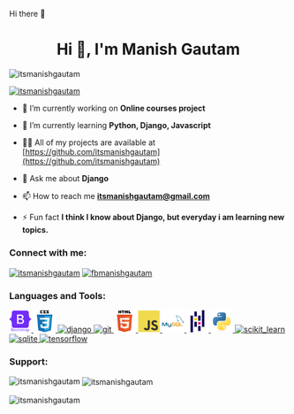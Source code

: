 Hi there 👋 


<h1 align="center">Hi 👋, I'm Manish Gautam</h1>
<!-- <h3 align="center">I am a Backend developer from Nepal</h3> -->

<p align="left"> <img src="https://komarev.com/ghpvc/?username=itsmanishgautam&label=Profile%20views&color=0e75b6&style=flat" alt="itsmanishgautam" /> </p>

<p align="left"> <a href="https://github.com/ryo-ma/github-profile-trophy"><img src="https://github-profile-trophy.vercel.app/?username=itsmanishgautam" alt="itsmanishgautam" /></a> </p>

- 🔭 I’m currently working on **Online courses project**

- 🌱 I’m currently learning **Python, Django, Javascript**

- 👨‍💻 All of my projects are available at [https://github.com/itsmanishgautam](https://github.com/itsmanishgautam)

- 💬 Ask me about **Django**

- 📫 How to reach me **itsmanishgautam@gmail.com**

- ⚡ Fun fact **I think I know about Django, but everyday i am learning new topics.**

<h3 align="left">Connect with me:</h3>
<p align="left">
<a href="https://linkedin.com/in/itsmanishgautam" target="blank"><img align="center" src="https://raw.githubusercontent.com/rahuldkjain/github-profile-readme-generator/master/src/images/icons/Social/linked-in-alt.svg" alt="itsmanishgautam" height="30" width="40" /></a>
<a href="https://fb.com/fbmanishgautam" target="blank"><img align="center" src="https://raw.githubusercontent.com/rahuldkjain/github-profile-readme-generator/master/src/images/icons/Social/facebook.svg" alt="fbmanishgautam" height="30" width="40" /></a>
</p>

<h3 align="left">Languages and Tools:</h3>
<p align="left"> <a href="https://getbootstrap.com" target="_blank" rel="noreferrer"> <img src="https://raw.githubusercontent.com/devicons/devicon/master/icons/bootstrap/bootstrap-plain-wordmark.svg" alt="bootstrap" width="40" height="40"/> </a> <a href="https://www.w3schools.com/css/" target="_blank" rel="noreferrer"> <img src="https://raw.githubusercontent.com/devicons/devicon/master/icons/css3/css3-original-wordmark.svg" alt="css3" width="40" height="40"/> </a> <a href="https://www.djangoproject.com/" target="_blank" rel="noreferrer"> <img src="https://cdn.worldvectorlogo.com/logos/django.svg" alt="django" width="40" height="40"/> </a> 
<!--   <a href="https://www.figma.com/" target="_blank" rel="noreferrer"> <img src="https://www.vectorlogo.zone/logos/figma/figma-icon.svg" alt="figma" width="40" height="40"/> </a>  -->
  <a href="https://git-scm.com/" target="_blank" rel="noreferrer"> <img src="https://www.vectorlogo.zone/logos/git-scm/git-scm-icon.svg" alt="git" width="40" height="40"/> </a> 
  <a href="https://www.w3.org/html/" target="_blank" rel="noreferrer"> <img src="https://raw.githubusercontent.com/devicons/devicon/master/icons/html5/html5-original-wordmark.svg" alt="html5" width="40" height="40"/> </a> <a href="https://developer.mozilla.org/en-US/docs/Web/JavaScript" target="_blank" rel="noreferrer"> <img src="https://raw.githubusercontent.com/devicons/devicon/master/icons/javascript/javascript-original.svg" alt="javascript" width="40" height="40"/> </a> <a href="https://www.mysql.com/" target="_blank" rel="noreferrer"> <img src="https://raw.githubusercontent.com/devicons/devicon/master/icons/mysql/mysql-original-wordmark.svg" alt="mysql" width="40" height="40"/> </a> <a href="https://pandas.pydata.org/" target="_blank" rel="noreferrer"> <img src="https://raw.githubusercontent.com/devicons/devicon/2ae2a900d2f041da66e950e4d48052658d850630/icons/pandas/pandas-original.svg" alt="pandas" width="40" height="40"/> </a> <a href="https://www.python.org" target="_blank" rel="noreferrer"> <img src="https://raw.githubusercontent.com/devicons/devicon/master/icons/python/python-original.svg" alt="python" width="40" height="40"/> </a> <a href="https://scikit-learn.org/" target="_blank" rel="noreferrer"> <img src="https://upload.wikimedia.org/wikipedia/commons/0/05/Scikit_learn_logo_small.svg" alt="scikit_learn" width="40" height="40"/> </a> <a href="https://www.sqlite.org/" target="_blank" rel="noreferrer"> <img src="https://www.vectorlogo.zone/logos/sqlite/sqlite-icon.svg" alt="sqlite" width="40" height="40"/> </a> <a href="https://www.tensorflow.org" target="_blank" rel="noreferrer"> <img src="https://www.vectorlogo.zone/logos/tensorflow/tensorflow-icon.svg" alt="tensorflow" width="40" height="40"/> </a> </p>

<h3 align="left">Support:</h3>
<!-- <p><a href="https://www.buymeacoffee.com/itsmanishgautam"> <img align="left" src="https://cdn.buymeacoffee.com/buttons/v2/default-yellow.png" height="50" width="210" alt="itsmanishgautam" /></a></p><br><br> -->

<p><img align="left" src="https://github-readme-stats.vercel.app/api/top-langs?username=itsmanishgautam&show_icons=true&locale=en&layout=compact" alt="itsmanishgautam" /></p>

<p>&nbsp;<img align="center" src="https://github-readme-stats.vercel.app/api?username=itsmanishgautam&show_icons=true&locale=en" alt="itsmanishgautam" /></p>

<p><img align="center" src="https://github-readme-streak-stats.herokuapp.com/?user=itsmanishgautam&" alt="itsmanishgautam" /></p>

